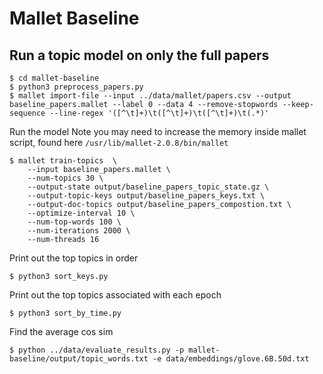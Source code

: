 # Mallet Baseline

## Run a topic model on only the full papers
```
$ cd mallet-baseline
$ python3 preprocess_papers.py
$ mallet import-file --input ../data/mallet/papers.csv --output baseline_papers.mallet --label 0 --data 4 --remove-stopwords --keep-sequence --line-regex '([^\t]+)\t([^\t]+)\t([^\t]+)\t(.*)'
```

Run the model
Note you may need to increase the memory inside mallet script, found here `/usr/lib/mallet-2.0.8/bin/mallet`
```
$ mallet train-topics  \
    --input baseline_papers.mallet \
    --num-topics 30 \
    --output-state output/baseline_papers_topic_state.gz \
    --output-topic-keys output/baseline_papers_keys.txt \
    --output-doc-topics output/baseline_papers_compostion.txt \
    --optimize-interval 10 \
    --num-top-words 100 \
    --num-iterations 2000 \
    --num-threads 16
```

Print out the top topics in order
```
$ python3 sort_keys.py
```

Print out the top topics associated with each epoch
```
$ python3 sort_by_time.py
```

Find the average cos sim
```
$ python ../data/evaluate_results.py -p mallet-baseline/output/topic_words.txt -e data/embeddings/glove.6B.50d.txt
```

